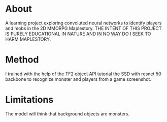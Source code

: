 # About
A learning project exploring convoluted neural networks to identify players and mobs in the 2D MMORPG Maplestory.  THE INTENT OF THIS PROJECT IS PURELY EDUCATIONAL IN NATURE AND IN NO WAY DO I SEEK TO HARM MAPLESTORY.
# Method
I trained with the help of the TF2 object API tutorial the SSD with resnet 50 backbone to recognize monster and players from a game screenshot.
# Limitations
The model will think that background objects are monsters.